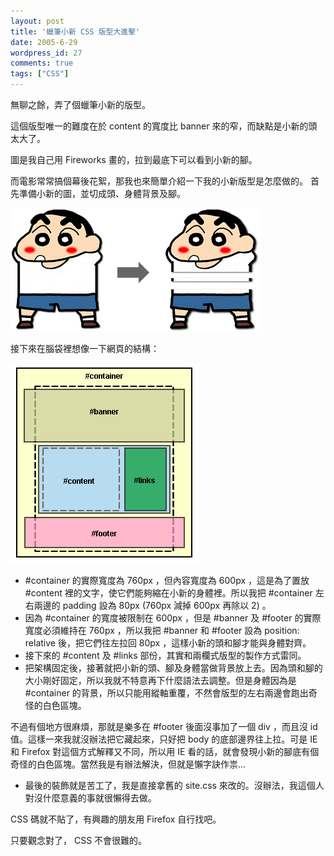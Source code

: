 ```yaml
---
layout: post
title: '蠟筆小新 CSS 版型大進擊'
date: 2005-6-29
wordpress_id: 27
comments: true
tags: ["CSS"]
---
```


無聊之餘，弄了個蠟筆小新的版型。

這個版型唯一的難度在於 content 的寬度比 banner 來的窄，而缺點是小新的頭太大了。

圖是我自己用 Fireworks 畫的，拉到最底下可以看到小新的腳。

而電影常常搞個幕後花絮，那我也來簡單介紹一下我的小新版型是怎麼做的。
首先準備小新的圖，並切成頭、身體背景及腳。

![小新的身體被我切開了](/resources/shin/shin01.gif)

接下來在腦袋裡想像一下網頁的結構：

![小新的身體被我切開了](/resources/shin/shin02.gif)

* #container 的實際寬度為 760px ，但內容寬度為 600px ，這是為了置放 #content 裡的文字，使它們能夠縮在小新的身體裡。所以我把 #container 左右兩邊的 padding 設為 80px (760px 減掉 600px 再除以 2) 。
* 因為 #container 的寬度被限制在 600px ，但是 #banner 及 #footer 的實際寬度必須維持在 760px ，所以我把 #banner 和 #footer 設為 position: relative 後，把它們往左拉回 80px ，這樣小新的頭和腳才能與身體對齊。
* 接下來的 #content 及 #links 部份，其實和兩欄式版型的製作方式雷同。
* 把架構固定後，接著就把小新的頭、腳及身體當做背景放上去。因為頭和腳的大小剛好固定，所以我就不特意再下什麼語法去調整。但是身體因為是 #container 的背景，所以只能用縱軸重覆，不然會版型的左右兩邊會跑出奇怪的白色區塊。

不過有個地方很麻煩，那就是樂多在 #footer 後面沒事加了一個 div ，而且沒 id 值。這樣一來我就沒辦法把它藏起來，只好把 body 的底部邊界往上拉。可是 IE 和 Firefox 對這個方式解釋又不同，所以用 IE 看的話，就會發現小新的腳底有個奇怪的白色區塊。當然我是有辦法解決，但就是懶字訣作祟...
* 最後的裝飾就是苦工了，我是直接拿舊的 site.css 來改的。沒辦法，我這個人對沒什麼意義的事就很懶得去做。


 CSS 碼就不貼了，有興趣的朋友用 Firefox 自行找吧。

只要觀念對了， CSS 不會很難的。
